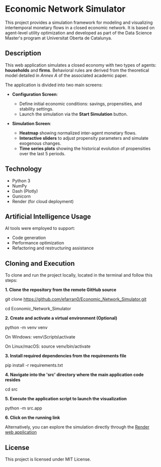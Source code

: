 # Economic Network Simulator

This project provides a simulation framework for modeling and visualizing intertemporal monetary flows in a closed economic network. It is based on agent-level utility optimization and developed as part of the Data Science Master's program at Universitat Oberta de Catalunya.

## Description

This web application simulates a closed economy with two types of agents: **households** and **firms**. Behavioral rules are derived from the theoretical model detailed in *Annex A* of the associated academic paper.

The application is divided into two main screens:

- **Configuration Screen**:
  - Define initial economic conditions: savings, propensities, and stability settings.
  - Launch the simulation via the **Start Simulation** button.

- **Simulation Screen**:
  - **Heatmap** showing normalized inter-agent monetary flows.
  - **Interactive sliders** to adjust propensity parameters and simulate exogenous changes.
  - **Time series plots** showing the historical evolution of propensities over the last 5 periods.

## Technology

- Python 3  
- NumPy  
- Dash (Plotly)  
- Gunicorn  
- Render (for cloud deployment)

## Artificial Intelligence Usage

AI tools were employed to support:

- Code generation  
- Performance optimization  
- Refactoring and restructuring assistance

## Cloning and Execution

To clone and run the project locally, located in the terminal and follow this steps:

**1. Clone the repository from the remote GitHub source**

git clone https://github.com/efarran0/Economic_Network_Simulator.git

cd Economic_Network_Simulator

**2. Create and activate a virtual environment (Optional)**

python -m venv venv

On Windows:
venv\Scripts\activate

On Linux/macOS:
source venv/bin/activate

**3. Install required dependencies from the requirements file**

pip install -r requirements.txt

**4. Navigate into the 'src' directory where the main application code resides**

cd src

**5. Execute the application script to launch the visualization**

python -m src.app

**6. Click on the running link**

Alternatively, you can explore the simulation directly through the [Render web application](https://economic-network-simulator.onrender.com/)

## License

This project is licensed under MIT License.
